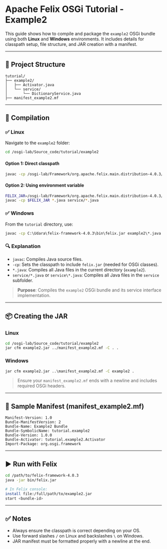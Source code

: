 # Apache Felix OSGi Tutorial - Example2

This guide shows how to compile and package the `example2` OSGi bundle using both **Linux** and **Windows** environments. It includes details for classpath setup, file structure, and JAR creation with a manifest.

---

## 📁 Project Structure

```
tutorial/
├── example2/
│   ├── Activator.java
│   └── service/
│       └── DictionaryService.java
├── manifest_example2.mf
```

---

## 🔧 Compilation

### ✅ Linux

Navigate to the `example2` folder:

```bash
cd /osgi-lab/Source_code/tutorial/example2
```

#### Option 1: Direct classpath

```bash
javac -cp /osgi-lab/Framework/org.apache.felix.main.distribution-4.0.3/felix-framework-4.0.3/bin/felix.jar *.java service/*.java
```

#### Option 2: Using environment variable

```bash
FELIX_JAR=/osgi-lab/Framework/org.apache.felix.main.distribution-4.0.3/felix-framework-4.0.3/bin/felix.jar
javac -cp $FELIX_JAR *.java service/*.java
```

### ✅ Windows

From the `tutorial` directory, use:

```cmd
javac -cp C:\Udara\felix-framework-4.0.3\bin\felix.jar example2\*.java example2\service\*.java
```

### 🔍 Explanation

- `javac`: Compiles Java source files.
- `-cp`: Sets the classpath to include `felix.jar` (needed for OSGi classes).
- `*.java`: Compiles all Java files in the current directory (`example2`).
- `service/*.java` or `service\*.java`: Compiles all Java files in the `service` subfolder.

> **Purpose**: Compiles the `example2` OSGi bundle and its service interface implementation.

---

## 📦 Creating the JAR

### Linux

```bash
cd /osgi-lab/Source_code/tutorial/example2
jar cfm example2.jar ../manifest_example2.mf -C . .
```

### Windows

```cmd
jar cfm example2.jar ..\manifest_example2.mf -C example2 .
```

> Ensure your `manifest_example2.mf` ends with a newline and includes required OSGi headers.

---

## 📄 Sample Manifest (manifest_example2.mf)

```properties
Manifest-Version: 1.0
Bundle-ManifestVersion: 2
Bundle-Name: Example2 Bundle
Bundle-SymbolicName: tutorial.example2
Bundle-Version: 1.0.0
Bundle-Activator: tutorial.example2.Activator
Import-Package: org.osgi.framework
```

---

## ▶️ Run with Felix

```bash
cd /path/to/felix-framework-4.0.3
java -jar bin/felix.jar

# In Felix console:
install file:/full/path/to/example2.jar
start <bundle-id>
```

---

## ✅ Notes

- Always ensure the classpath is correct depending on your OS.
- Use forward slashes `/` on Linux and backslashes `\` on Windows.
- JAR manifest must be formatted properly with a newline at the end.
